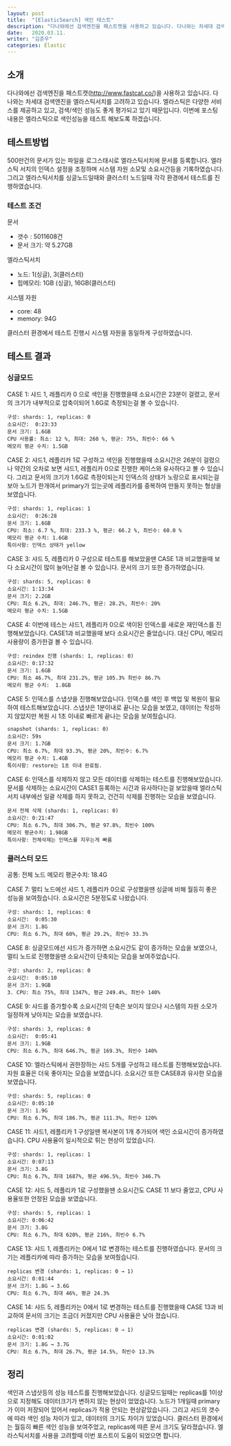 ```yaml
---
layout: post
title:  "[ElasticSearch] 색인 테스트"
description: "다나와에선 검색엔진을 패스트캣을 사용하고 있습니다. 다나와는 차세대 검색엔진을 엘라스틱서치를 고려하고 있습니다. 엘라스틱은 다양한 서비스를 제공하고 있고, 검색/색인 성능도 좋게 평가되고 있기 때문입니다. 이번에 포스팅 내용은 엘라스틱으로 색인성능을 테스트 해보도록 하겠습니다."
date:   2020.03.11.
writer: "김준우"
categories: Elastic
---
```


## 소개

다나와에선 검색엔진을 패스트캣(http://www.fastcat.co/)을 사용하고 있습니다. 다나와는 차세대 검색엔진을 엘라스틱서치를 고려하고 있습니다. 엘라스틱은 다양한 서비스를 제공하고 있고, 검색/색인 성능도 좋게 평가되고 있기 때문입니다. 이번에 포스팅 내용은 엘라스틱으로 색인성능을 테스트 해보도록 하겠습니다.

## 테스트방법

500만건의 문서가 있는 파일을 로그스태시로 엘라스틱서치에 문서를 등록합니다.  엘라스틱 서치의 인덱스 설정을 조정하며 시스템 자원 소모및 소요시간등을 기록하였습니다. 그리고 엘라스틱서치를 싱글노드일때와  클러스터 노드일때 각각 환경에서 테스트를 진행하였습니다.

### 테스트 조건

문서

- 갯수 : 5011608건
- 문서 크기: 약 5.27GB

엘라스틱서치 

- 노드: 1(싱글), 3(클러스터)
- 힙메모리: 1GB (싱글), 16GB(클러스터)

시스템 자원 

- core:  48
- memory: 94G

클러스터 환경에서 테스트 진행시 시스템 자원을 동일하게 구성하였습니다.

## 테스트 결과

### 싱글모드

CASE 1: 샤드 1, 레플리카 0 으로 색인을 진행했을때 소요시간은 23분이 걸렸고, 문서의 크기가 내부적으로 압축이되어 1.6G로 측정되는걸 볼 수 있습니다.

```
구성: shards: 1, replicas: 0
소요시간:  0:23:33
문서 크기: 1.6GB
CPU 사용률: 최소: 12 %, 최대: 260 %, 평균: 75%, 최빈수: 66 %
메모리 평균 수치: 1.5GB 
```

CASE 2: 샤드1, 레플리카 1로 구성하고 색인을 진행했을때 소요시간은 26분이 걸렸으나 약간의 오차로 보면 샤드1, 레플리카 0으로 진행한 케이스와 유사하다고 볼 수 있습니다. 
그리고 문서의 크기가 1.6G로 측정이되는지 인덱스의 상태가 노랑으로 표시되는걸 보아 노드가 한개여서 primary가 있는곳에 레플리카를 중복하여 만들지 못하는 형상을 보였습니다.

```
구성: shards: 1, replicas: 1
소요시간:  0:26:28
문서 크기: 1.6GB
CPU: 최소: 6.7 %, 최대: 233.3 %, 평균: 66.2 %, 최빈수: 60.0 %
메모리 평균 수치: 1.6GB
특이사항: 인덱스 상태가 yellow
```

CASE 3: 샤드 5, 레플리카 0 구성으로 테스트를 해보았을땐 CASE 1과 비교했을때 보다 소요시간이 많이 늘어난걸 볼 수 있습니다. 문서의 크기 또한 증가하였습니다.

```
구성: shards: 5, replicas: 0
소요시간: 1:13:34
문서 크기: 2.2GB
CPU: 최소 6.2%, 최대: 246.7%, 평균: 28.2%, 최빈수: 20%
메모리 평균 수치: 1.5GB
```

CASE 4: 이번에 테스는 샤드1, 레플리카 0으로 색이된 인덱스를 새로운 재인덱스를 진행해보았습니다. CASE1과 비교했을때 보다 소요시간은 줄었습니다. 대신 CPU, 메모리 사용량이 증가한걸 볼 수 있습니다.

```
구성: reindex 진행 (shards: 1, replicas: 0)
소요시간: 0:17:32
문서 크기: 1.6GB
CPU: 최소 46.7%, 최대 231.2%, 평균 105.3% 최빈수 86.7% 
메모리 평균 수치:  1.8GB
```

CASE 5: 인덱스를 스냅샷을 진행해보았습니다. 인덱스를 색인 후 백업 및 복원이 필요하여 테스트해보았습니다. 스냅샷은 1분이내로 끝나는 모습을 보였고, 데이터는 작성하지 않았지만 복원 시 1초 이내로
빠르게 끝나는 모습을 보여줬습니다.

```
snapshot (shards: 1, replicas: 0)
소요시간: 59s
문서 크기: 1.7GB
CPU: 최소 6.7%, 최대 93.3%, 평균 20%, 최빈수: 6.7%
메모리 평균 수치: 1.4GB
특이사항: restore는 1초 이내 완료됨. 
```

CASE 6: 인덱스를 삭제하지 않고 모든 데이터를 삭제하는 테스트를 진행해보았습니다. 문서를 삭제하는 소요시간이 CASE1 등록하는 시간과 유사하다는걸 보았을때 엘라스틱서치 내부에선 일괄 삭제를 하지 못하고, 건건히 삭제를 진행하는 모습을 보였습니다.

```
문서 전체 삭제 (shards: 1, replicas: 0)
소요시간: 0:21:47
CPU: 최소 6.7%, 최대 306.7%, 평균 97.8%, 최빈수 100%
메모리 평균수치: 1.98GB
특이사항: 전체삭제는 인덱스를 지우는게 빠름
```

### 클러스터 모드

공통: 전체 노드 메모리 평균수치: 18.4G



CASE 7: 멀티 노드에선 샤드 1, 레플리카 0으로 구성했을땐 싱글에 비해 월등히 좋은 성능을 보여줬습니다. 소요시간은 5분정도로 나왔습니다.

```
구성: shards: 1, replicas: 0
소요시간:  0:05:30
문서 크기: 1.8G
CPU: 최소 6.7%, 최대 60%, 평균 29.2%, 최빈수 33.3%
```

CASE 8: 싱글모드에선 샤드가 증가하면 소요시간도 같이 증가하는 모습을 보였으나, 멀티 노드로 진행했을땐 소요시간이 단축되는 모습을 보여주었습니다.

```
구성: shards: 2, replicas: 0
소요시간:  0:05:10
문서 크기: 1.9GB
3. CPU: 최소 75%, 최대 1347%, 평균 249.4%, 최빈수 140%
```


CASE 9: 샤드를 증가할수록 소요시간의 단축은 보이지 않으나 시스템의 자원 소모가 일정하게 낮아지는 모습을 보였습니다.

```
구성: shards: 3, replicas: 0
소요시간:  0:05:41
문서 크기: 1.9GB
CPU: 최소 6.7%, 최대 646.7%, 평균 169.3%, 최빈수 140%
```

CASE 10: 엘라스틱에서 권한장하는 샤드 5개를 구성하고 테스트를 진행해보았습니다. 자원 효율은 더욱 좋아지는 모습을 보였습니다. 소요시간 또한 CASE8과 유사한 모습을 보였습니다.

```
구성: shards: 5, replicas: 0
소요시간: 0:05:10
문서 크기: 1.9G
CPU: 최소 6.7%, 최대 186.7%, 평균 111.3%, 최빈수 120%
```

CASE 11: 샤드1, 레플리카 1 구성일땐 복사본이 1개 추가되어 색인 소요시간이 증가하였습니다. CPU 사용율이 일시적으로 튀는 현상이 있었습니다.

```
구성: shards: 1, replicas: 1
소요시간: 0:07:13
문서 크기: 3.8G
CPU: 최소 6.7%, 최대 1687%, 평균 496.5%, 최빈수 346.7%
```

CASE 12: 샤드 5, 레플리카 1로 구성했을땐 소요시간도 CASE 11 보다 줄었고, CPU 사용율또한 안정된 모습을 보였습니다.

```
구성: shards: 5, replicas: 1
소요시간: 0:06:42
문서 크기: 3.8G
CPU: 최소 6.7%, 최대 620%, 평균 216%, 최빈수 6.7%
```

CASE 13: 샤드 1, 레플리카는 0에서 1로 변경하는 테스트를 진행하였습니다. 문서의 크기는 레플리카에 따라 증가하는 모습을 보여줬습니다.

```
replicas 변경 (shards: 1, replicas: 0 → 1)
소요시간: 0:01:44
문서 크기: 1.8G → 3.6G
CPU: 최소 6.7%, 최대 46%, 평균 24.3%
```

CASE 14: 샤드 5, 레플리카는 0에서 1로 변경하는 테스트를 진행했을때 CASE 13과 비교하여 문서의 크기는 조금더 커졌지만 CPU 사용율은 낮아 졌습니다.

```
replicas 변경 (shards: 5, replicas: 0 → 1)
소요시간: 0:01:02
문서 크기: 1.8G → 3.7G
CPU: 최소 6.7%, 최대 26.7%, 평균 14.5%, 최빈수 13.3%

```

## 정리

색인과 스냅샷등의 성능 테스트를 진행해보았습니다.  싱글모드일때는 replicas를 1이상으로 지정해도 데이터크기가 변하지 않는 현상이 었었습니다. 노드가 1개일때 primary가 이미 저장되어 있어서  replicas가 적용 안되는 현상같았습니다. 그리고 샤드의 갯수에 따라 색인 성능 차이가 있고, 데이터의 크기도 차이가 있었습니다. 클러스터 환경에서는 월등히 빠른 색인 성능을 보여주었고, replicas에 따른 문서 크기도 달라졌습니다. 엘라스틱서치를 사용을 고려할때 이번 포스트이 도움이 되었으면 합니다.